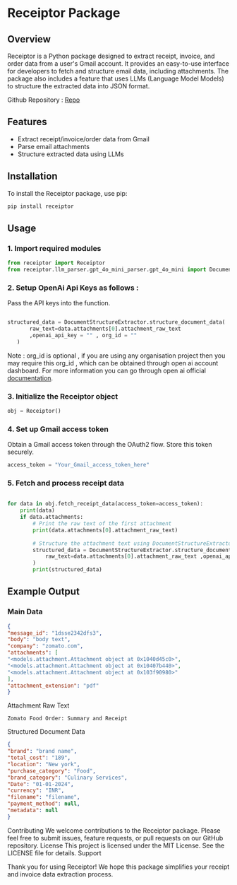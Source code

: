 # Receiptor Package

## Overview

Receiptor is a Python package designed to extract receipt, invoice, and order data from a user's Gmail account. It provides an easy-to-use interface for developers to fetch and structure email data, including attachments. The package also includes a feature that uses LLMs (Language Model Models) to structure the extracted data into JSON format.

Github Repository : [Repo](https://github.com/hushh-labs/receiptor)

## Features

- Extract receipt/invoice/order data from Gmail
- Parse email attachments
- Structure extracted data using LLMs

## Installation

To install the Receiptor package, use pip:

```bash
pip install receiptor
```

## Usage

### 1. Import required modules

```python
from receiptor import Receiptor
from receiptor.llm_parser.gpt_4o_mini_parser.gpt_4o_mini import DocumentStructureExtractor
```

### 2. Setup OpenAi Api Keys as follows : 

 Pass the API keys into the function. 

 ```python 

structured_data = DocumentStructureExtractor.structure_document_data(
        raw_text=data.attachments[0].attachment_raw_text
        ,openai_api_key = "" , org_id = ""
    )

 ```
Note : org_id is optional , if you are using any organisation project then you may require this org_id ,
which can be obtained through open ai account dashboard.
For more information you can go through open ai official [documentation](https://platform.openai.com/docs/api-reference/making-requests).


### 3. Initialize the Receiptor object

```python
obj = Receiptor()
```

### 4. Set up Gmail access token

Obtain a Gmail access token through the OAuth2 flow. Store this token securely.
```python
access_token = "Your_Gmail_access_token_here"
```

### 5. Fetch and process receipt data

```python

for data in obj.fetch_receipt_data(access_token=access_token):
    print(data)
    if data.attachments:
        # Print the raw text of the first attachment
        print(data.attachments[0].attachment_raw_text)
        
        # Structure the attachment text using DocumentStructureExtractor
        structured_data = DocumentStructureExtractor.structure_document_data(
            raw_text=data.attachments[0].attachment_raw_text ,openai_api_key = "your api key" , org_id = "org id but this is optional"
        )
        print(structured_data)


```

## Example Output

### Main Data

```json
{
"message_id": "1dsse2342dfs3",
"body": "body text",
"company": "zomato.com",
"attachments": [
"<models.attachment.Attachment object at 0x1040d45c0>",
"<models.attachment.Attachment object at 0x10407b440>",
"<models.attachment.Attachment object at 0x103f90980>"
],
"attachment_extension": "pdf"
}
```
Attachment Raw Text
```
Zomato Food Order: Summary and Receipt

```
Structured Document Data
```json
{
"brand": "brand name",
"total_cost": "189",
"location": "New york",
"purchase_category": "Food",
"brand_category": "Culinary Services",
"Date": "01-01-2024",
"currency": "INR",
"filename": "filename",
"payment_method": null,
"metadata": null
}
```
Contributing
We welcome contributions to the Receiptor package. Please feel free to submit issues, feature requests, or pull requests on our GitHub repository.
License
This project is licensed under the MIT License. See the LICENSE file for details.
Support

Thank you for using Receiptor! We hope this package simplifies your receipt and invoice data extraction process.
